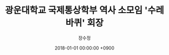 ---
lng_pair: school4
title : 광운대학교 국제통상학부 역사 소모임 '수레바퀴' 회장
author: "장수정"
category: 광운대학교
tags: [대학교, 소모임]
img: ":kwangwoon.png"
comments_disable: True
date: 2018-01-01 00:00:00 +0900
---